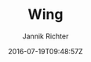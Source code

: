 ---
title: "Wing"
github: https://github.com/nikrich/jekyll-wing-template
demo: http://nikrich.github.io/jekyll-wing-template/#
author: Jannik Richter

ssg:
  - Jekyll
cms:
  - No Cms
date: 2016-07-19T09:48:57Z
github_branch: master
description: "Light and beautiful blog style template for jekyll"
---